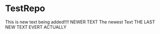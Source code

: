 # TestRepo

This is new text being added!!!!
NEWER TEXT
The newest Text
THE LAST NEW TEXT EVERT
ACTUALLY

